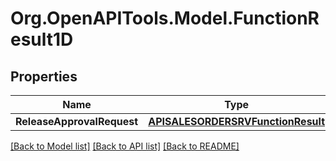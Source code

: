 # Org.OpenAPITools.Model.FunctionResult1D

## Properties

Name | Type | Description | Notes
------------ | ------------- | ------------- | -------------
**ReleaseApprovalRequest** | [**APISALESORDERSRVFunctionResult**](APISALESORDERSRVFunctionResult.md) |  | [optional] 

[[Back to Model list]](../README.md#documentation-for-models) [[Back to API list]](../README.md#documentation-for-api-endpoints) [[Back to README]](../README.md)

